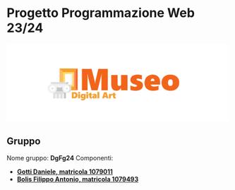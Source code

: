 # Progetto Programmazione Web 23/24
![logo](https://github.com/DanieleGotti/MUSEO_Digital_Art/blob/main/doc/img/logo_bianco.png)

## Gruppo
Nome gruppo: __DgFg24__
Componenti:
- [__Gotti Daniele, matricola 1079011__](https://github.com/DanieleGotti)
- [__Bolis Filippo Antonio, matricola 1079493__](https://github.com/FilippoBolis)


